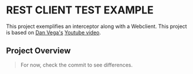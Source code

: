 # REST CLIENT TEST EXAMPLE
This project exemplifies an interceptor along with a Webclient. This project is based on [Dan Vega's](https://www.youtube.com/@DanVega) [Youtube video](https://youtu.be/nedhXAU8U4s?si=vRr2IesoWDggYa88).

## Project Overview
> For now, check the commit to see differences.

